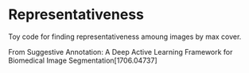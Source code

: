 # Representativeness
Toy code for finding representativeness amoung images by max cover.

From Suggestive Annotation: A Deep Active Learning Framework for Biomedical Image Segmentation[1706.04737]
